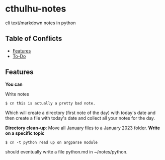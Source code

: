 # cthulhu-notes
cli text/markdown notes in python

## Table of Conflicts
* [Features](#features)
* [To-Do](#to-do)

<a name="features"></a>
## Features

**You can**

Write notes
```
$ cn this is actually a pretty bad note.
```

Which will create a directory (first note of the day) with today's date 
and then create a file with today's date and collect all your notes for 
the day.

<a name="to-do"></a>

**Directory clean-up**: Move all January files to a January 2023 folder.
**Write on a specific topic**
```
$ cn -t python read up on argparse module
```
should eventually write a file python.md in ~/notes/python.
